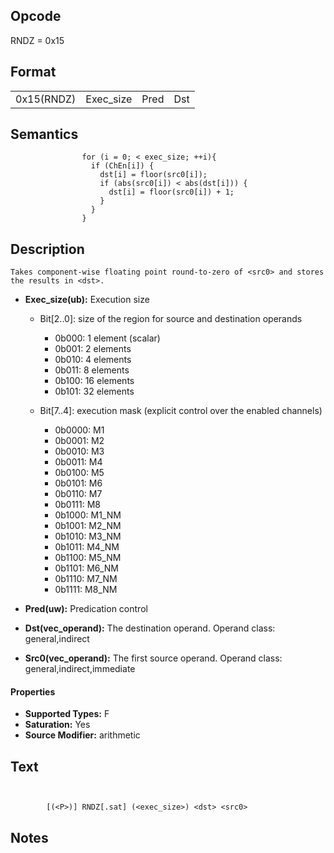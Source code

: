 <!---======================= begin_copyright_notice ============================

Copyright (C) 2020-2021 Intel Corporation

SPDX-License-Identifier: MIT

============================= end_copyright_notice ==========================-->

 

## Opcode

  RNDZ = 0x15

## Format

| | | | |
| --- | --- | --- | --- |
| 0x15(RNDZ) | Exec_size | Pred | Dst | Src0 |


## Semantics




                    for (i = 0; < exec_size; ++i){
                      if (ChEn[i]) {
                        dst[i] = floor(src0[i]);
                        if (abs(src0[i]) < abs(dst[i])) {
                          dst[i] = floor(src0[i]) + 1;
                        }
                      }
                    }

## Description



    Takes component-wise floating point round-to-zero of <src0> and stores the results in <dst>.

- **Exec_size(ub):** Execution size
 
  - Bit[2..0]: size of the region for source and destination operands
 
    - 0b000:  1 element (scalar) 
    - 0b001:  2 elements 
    - 0b010:  4 elements 
    - 0b011:  8 elements 
    - 0b100:  16 elements 
    - 0b101:  32 elements 
  - Bit[7..4]: execution mask (explicit control over the enabled channels)
 
    - 0b0000:  M1 
    - 0b0001:  M2 
    - 0b0010:  M3 
    - 0b0011:  M4 
    - 0b0100:  M5 
    - 0b0101:  M6 
    - 0b0110:  M7 
    - 0b0111:  M8 
    - 0b1000:  M1_NM 
    - 0b1001:  M2_NM 
    - 0b1010:  M3_NM 
    - 0b1011:  M4_NM 
    - 0b1100:  M5_NM 
    - 0b1101:  M6_NM 
    - 0b1110:  M7_NM 
    - 0b1111:  M8_NM
- **Pred(uw):** Predication control

- **Dst(vec_operand):** The destination operand. Operand class: general,indirect

- **Src0(vec_operand):** The first source operand. Operand class: general,indirect,immediate

#### Properties
- **Supported Types:** F 
- **Saturation:** Yes 
- **Source Modifier:** arithmetic 


## Text
```
    

		[(<P>)] RNDZ[.sat] (<exec_size>) <dst> <src0>
```



## Notes


